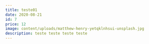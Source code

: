 ```yaml
---
title: teste01
date: 2020-08-21
id: 7
price: 12
image: content/uploads/matthew-henry-yetqklnhsui-unsplash.jpg
description: teste teste teste teste
---
```

